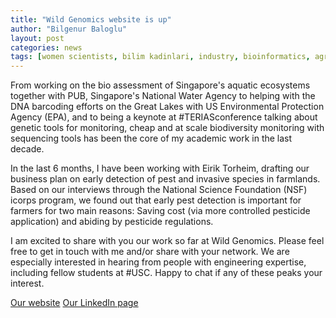 ```yaml
---
title: "Wild Genomics website is up"
author: "Bilgenur Baloglu"
layout: post
categories: news
tags: [women scientists, bilim kadinlari, industry, bioinformatics, agriculture, biomonitoring]
---
```


From working on the bio assessment of Singapore's aquatic ecosystems together with PUB, Singapore's National Water Agency to helping with the DNA barcoding efforts on the Great Lakes with US Environmental Protection Agency (EPA), and to being a keynote at #TERIASconference talking about genetic tools for monitoring, cheap and at scale biodiversity monitoring with sequencing tools has been the core of my academic work in the last decade.

In the last 6 months, I have been working with Eirik Torheim, drafting our business plan on early detection of pest and invasive species in farmlands. Based on our interviews through the National Science Foundation (NSF) icorps program, we found out that early pest detection is important for farmers for two main reasons: Saving cost (via more controlled pesticide application) and abiding by pesticide regulations.

I am excited to share with you our work so far at Wild Genomics. Please feel free to get in touch with me and/or share with your network. We are especially interested in hearing from people with engineering expertise, including fellow students at #USC. Happy to chat if any of these peaks your interest.

[Our website](https://wildgenomics.my.canva.site/)
[Our LinkedIn page](https://www.linkedin.com/company/wild-genomics/)
